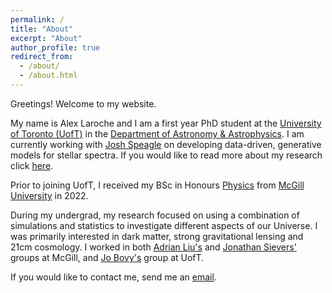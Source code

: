 ```yaml
---
permalink: /
title: "About"
excerpt: "About"
author_profile: true
redirect_from: 
  - /about/
  - /about.html
---
```


Greetings! Welcome to my website.

My name is Alex Laroche and I am a first year PhD student at the [University of Toronto (UofT)](https://www.utoronto.ca/) in the [Department of Astronomy & Astrophysics](http://www.astro.utoronto.ca/). I am currently working with [Josh Speagle](https://joshspeagle.com/) on developing data-driven, generative models for stellar spectra. If you would like to read more about my research click [here](/research).

Prior to joining UofT, I received my BSc in Honours [Physics](https://www.physics.mcgill.ca/) from [McGill University](https://www.mcgill.ca/) in 2022.

During my undergrad, my research focused on using a combination of simulations and statistics to investigate different aspects of our Universe. I was primarily interested in dark matter, strong gravitational lensing and 21cm cosmology. I worked in both [Adrian Liu's](http://www.physics.mcgill.ca/~acliu/) and [Jonathan Sievers'](https://www.physics.mcgill.ca/~sievers/) groups at McGill, and [Jo Bovy's](https://astro.utoronto.ca/~bovy/) group at UofT. 

If you would like to contact me, send me an [email](mailto:alex.laroche@mail.utoronto.ca).